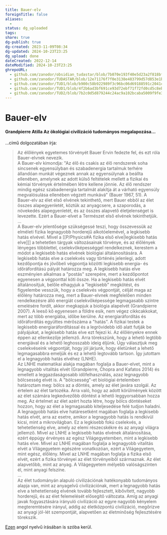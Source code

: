 ```yaml
---
title: Bauer-elv
foreignTitle: false
aliases:
  - 
status: dg_uploaded
tags:
share: true
dg-publish: true
dg-created: 2023-11-09T08:34
dg-updated: 2024-10-23T23:25
dg_upload: done
dateCreated: 2022-12-14
dateModified: 2024-10-23T23:25
ghrepoURL:
  - github.com/zanodor/obsidian_tudastar/blob/7b070e193f40e5d23a2f818bf803593fb05aaed9/B/Bauer-elv.md
  - github.com/zanodor/TUDASTAR/blob/12e71176f7f0e3138e483799d57d853e1bed8a4e/B/Bauer-elv.md
  - github.com/zanodor/TUD1/blob/b900c58b922989f3c96bc06d69188591c2041c82/B/Bauer-elv.md
  - github.com/zanodor/TUD1/blob/4f2b6ad3bf691ce93d72ebf71f72fd0cd5c8eb69/B/Bauer-elv.md
  - github.com/zanodor/TUD2/blob/7b2c0d5d879244c24ac9a102bcaba5009f9fe3a5/B/Bauer-elv.md
---
```


# Bauer-elv

#### Grandpierre Atilla Az ökológiai civilizáció tudományos megalapozása...

...című dolgozatában írja:  
> Az élőlények egyetemes törvényét Bauer Ervin fedezte fel, és ezt róla Bauer-elvnek nevezik.  
> A Bauer-elv kimondja: "Az élő és csakis az élő rendszerek soha sincsenek egyensúlyban és szabadenergia tartalmuk terhére állandóan munkát végeznek annak az egyensúlynak a beállta ellenében, amelynek az adott külső feltételek mellett a fizikai és kémiai törvények értelmében létre kellene jönnie. Az élő rendszer mindig egész szabadenergia tartalmát alakítja át a várható egyensúly megvalósulása ellenében végzett munkává" (Bauer 1967, 51). A Bauer-elv az élet első elvének tekinthető, mert Bauer ebből az élet összes alapegyenletét, köztük az anyagcsere, a szaporodás, a növekedés alapegyenletét, és az összes alapvető életjelenséget is levezette. Ezért a Bauer-elvet a Természet első elvének tekinthetjük.  
> ...  
> A Bauer-elv jelentősége szükségessé teszi, hogy összevessük az elméleti fizika legnagyobb horderejű alkotóelemével, a legkisebb hatás elvével. Mivel a [[P/Physics#A fizika első elve\|legkisebb hatás elve]]\] a tehetetlen tárgyak változásainak törvénye, és az élőlények lényeges többlettel, cselekvőképességgel rendelkeznek, kerestem a módot a legkisebb hatás elvének biológiai általánosítására. A legkisebb hatás elve a cselekvés vagy történés jelenlegi, adott kezdőpontja és jövőbeli végpontja közötti legkisebb energia- és időráfordítású pályát határozza meg. A legkisebb hatás elve eszményien alkalmas a "postás" szerepére, mert a kezdőpontot egyenesen a végponttal köti össze. Ha a legkisebb hatás elvét általánosítjuk, belőle elhagyjuk a "legkisebb" megkötést, és figyelembe vesszük, hogy a cselekvés végpontját, célját maga az élőlény határozza meg, mert a Bauer-elvnek megfelelően minden rendelkezésre álló energiát cselekvőképessége legmagasabb szintre emelésére fordít, akkor megkapjuk a biológia alapelvét (Grandpierre 2007). A leeső kő egyenesen a földre esik, nem végez cikkcakkokat, mert az több energiába, időbe kerülne. Az energiaráfordítás és időráfordítás együttes mérőszáma a "hatás". A fizikai testek a legkisebb energiaráfordítással és a legrövidebb idő alatt futják be pályájukat, a legkisebb hatás elve ezt fejezi ki. Az élőlényekre ennek éppen az ellenkezője jellemző. Arra törekszünk, hogy a lehető legtöbb energiával és a lehető leghosszabb ideig éljünk. Úgy választjuk meg cselekvéseink végpontját, hogy jól járjunk, hogy életünket a lehető legmagasabbra emeljük és ez a lehető legtovább tartson. Így jutottam el a legnagyobb hatás elvéhez (LNHE).  
> Az LNHE matematikai alakja magában foglalja a Bauer-elvet, mint a legnagyobb vitalitás elvét (Grandpierre, Chopra and Kafatos 2014) és emellett a leggazdaságosabb időfelhasználás, azaz legnagyobb bölcsesség elvét is. A "bölcsesség"-et biológiai értelemben határoztam meg: bölcs az a döntés, amely az élet javára szolgál. Az értelem az élet tartozéka. Arra való, hogy az adott körülmények között az élet számára legkedvezőbb döntést a lehető leggyorsabban hozza meg. Az értelmet az élet azért hozta létre, hogy bölcs döntéseket hozzon, hogy az élet a legmagasabb kiteljesedése felé tudjon haladni. A legnagyobb hatás elve határesetként magában foglalja a legkisebb hatás elvét, arra az esetre, amikor a legnagyobb hatás is rendkívül kicsi, mint a mikrovilágban. Ez a legkisebb fokú cselekvés, a tehetetlenség elve, amely az elemi részecskékre és az anyagi világra jellemző. Mivel az LNHE a legkisebb hatás elvének általánosítása, ezért éppúgy érvényes az egész Világegyetemben, mint a legkisebb hatás elve. Mivel az LNHE magában foglalja a legnagyobb vitalitás elvét a Világegyetem egészére vonatkozóan, ezért a Világegyetem, mint egész, élőlény. Mivel az LNHE magában foglalja a fizika első elvét, ezért a fizika törvényei az élet törvényeiből származnak. Az élet alapvetőbb, mint az anyag. A Világegyetem mélyebb valóságszinten él, mint anyagi felszíne.  
> ...  
> Az élet tudományán alapuló civilizációnak hatékonyabb tudományos alapja van, mint az anyagelvű civilizációnak, mert a legnagyobb hatás elve a tehetetlenség elvének tovább fejlesztett, kibővített, nagyobb horderejű, és az élet felemelését elősegítő változata. Amíg az anyagi javak fogyasztására irányuló civilizáció az egyre nagyobb kényelem megteremtésére irányul, addig az életközpontú civilizáció, megőrizve az anyagi jól-lét szempontját, alapvetően az életminőség fejlesztésére törekszik.  

[Ezen](https://academia.edu/642626/Fundamental_complexity_measures_of_life) angol nyelvű írásában is szóba kerül.  